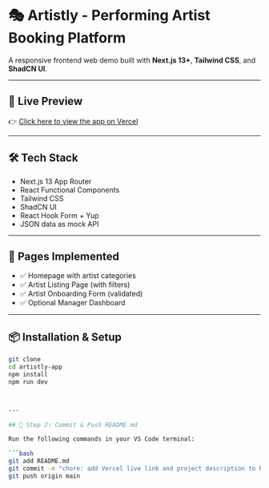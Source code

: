 # 🎭 Artistly - Performing Artist Booking Platform

A responsive frontend web demo built with **Next.js 13+**, **Tailwind CSS**, and **ShadCN UI**.

---

## 🚀 Live Preview

👉 [Click here to view the app on Vercel](https://artistly-app.vercel.app)

---

## 🛠 Tech Stack

- Next.js 13 App Router
- React Functional Components
- Tailwind CSS
- ShadCN UI
- React Hook Form + Yup
- JSON data as mock API

---

## 📄 Pages Implemented

- ✅ Homepage with artist categories
- ✅ Artist Listing Page (with filters)
- ✅ Artist Onboarding Form (validated)
- ✅ Optional Manager Dashboard

---

## 📦 Installation & Setup

```bash
git clone 
cd artistly-app
npm install
npm run dev



---

## 💾 Step 2: Commit & Push README.md

Run the following commands in your VS Code terminal:

```bash
git add README.md
git commit -m "chore: add Vercel live link and project description to README"
git push origin main


